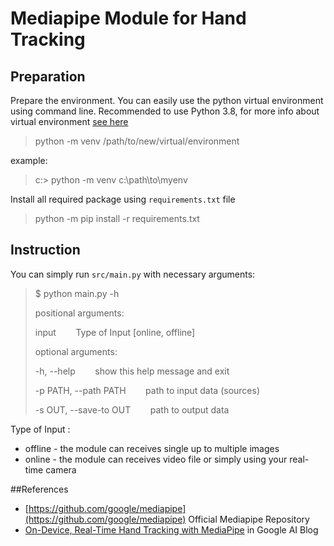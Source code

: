 # Mediapipe Module for Hand Tracking

## Preparation 
Prepare the environment. You can easily use the python virtual environment
using command line. Recommended to use Python 3.8, for more info about virtual
environment [see here](https://docs.python.org/3.8/library/venv.html)
> python -m venv /path/to/new/virtual/environment

example:
>c:\> python -m venv c:\path\to\myenv

Install all required package using `requirements.txt` file
> python -m pip install -r requirements.txt

## Instruction
You can simply run `src/main.py` with necessary arguments:
> $ python main.py -h
>
> positional arguments:
>
> input &nbsp;&nbsp;&nbsp;&nbsp;&nbsp;&nbsp; Type of Input [online, offline]
> 
> optional arguments:
> 
> -h, --help &nbsp;&nbsp;&nbsp;&nbsp;&nbsp;&nbsp; show this help message and exit
> 
> -p PATH, --path PATH &nbsp;&nbsp;&nbsp;&nbsp;&nbsp;&nbsp; path to input data (sources)
> 
> -s OUT, --save-to OUT &nbsp;&nbsp;&nbsp;&nbsp;&nbsp;&nbsp; path to output data

Type of Input :
* offline - the module can receives single up to multiple images
* online - the module can receives video file or simply using your real-time camera

##References
* [https://github.com/google/mediapipe](https://github.com/google/mediapipe)
  Official Mediapipe Repository
* [On-Device, Real-Time Hand Tracking with MediaPipe](https://ai.googleblog.com/2019/08/on-device-real-time-hand-tracking-with.html)
    in Google AI Blog
